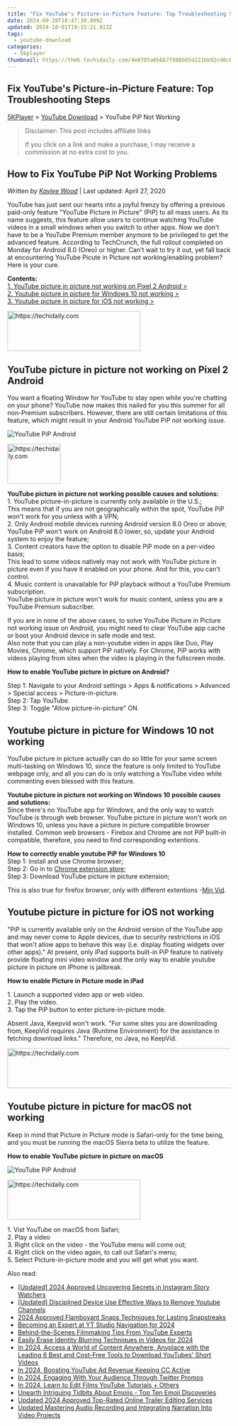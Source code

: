 ```yaml
---
title: "Fix YouTube's Picture-in-Picture Feature: Top Troubleshooting Steps"
date: 2024-09-28T18:47:30.899Z
updated: 2024-10-01T19:15:21.013Z
tags:
  - youtube-download
categories:
  - 5kplayer
thumbnail: https://thmb.techidaily.com/4e0785a6bbb7f888bb5d221bb92cd0cb4855dc6ae8cb9e04372b123059b2f388.jpg
---
```


## Fix YouTube's Picture-in-Picture Feature: Top Troubleshooting Steps

[5KPlayer](https://tools.techidaily.com/5kplayer/products/) \> [YouTube Download](https://tools.techidaily.com/5kplayer/youtube-download/) \> YouTube PiP Not Working

>  Disclaimer: This post includes affiliate links
>
>  If you click on a link and make a purchase, I may receive a commission at no extra cost to you.
>

## How to Fix YouTube PiP Not Working Problems

 _Written by [Kaylee Wood](https://www.quora.com/profile/Amanda-Hu-21)_ | Last updated: April 27, 2020 

YouTube has just sent our hearts into a joyful frenzy by offering a previous paid-only feature "YouTube Picture in Picture" (PiP) to all mass users. As its name suggests, this feature allow users to continue watching YouTube videos in a small windows when you switch to other apps. Now we don't have to be a YouTube Premium member anymore to be privileged to get the advanced feature. According to TechCrunch, the full rollout completed on Monday for Android 8.0 (Oreo) or higher. Can't wait to try it out, yet fall back at encountering YouTube Picute in Picture not working/enabling problem? Here is your cure.

**Contents:**  
[1\. YouTube picture in picture not working on Pixel 2 Android >](https://tools.techidaily.com/5kplayer/youtube-download/)  
[2\. Youtube picture in picture for Windows 10 not working >](https://tools.techidaily.com/5kplayer/youtube-download/)  
[3\. Youtube picture in picture for iOS not working >](https://tools.techidaily.com/5kplayer/youtube-download/)

<!-- affiliate ads begin -->
<a href="https://homestyler.sjv.io/c/5597632/1943648/22993" target="_top" id="1943648">
  <img src="//a.impactradius-go.com/display-ad/22993-1943648" border="0" alt="https://techidaily.com" width="300" height="90"/>
</a>
<img height="0" width="0" src="https://homestyler.sjv.io/i/5597632/1943648/22993" style="position:absolute;visibility:hidden;" border="0" />
<!-- affiliate ads end -->

## YouTube picture in picture not working on Pixel 2 Android

You want a floating Window for YouTube to stay open while you're chatting on your phone? YouTube now makes this nailed for you this summer for all non-Premium subscribers. However, there are still certain limitations of this feature, which might result in your Android YouTube PiP not working issue.

![YouTube PiP Android](https://www.5kplayer.com/youtube-download/img/pip-android.jpg)

<!-- affiliate ads begin -->
<a href="https://aligracehair.sjv.io/c/5597632/2135408/19272" target="_top" id="2135408">
  <img src="//a.impactradius-go.com/display-ad/19272-2135408" border="0" alt="https://techidaily.com" width="120" height="90"/>
</a>
<img height="0" width="0" src="https://aligracehair.sjv.io/i/5597632/2135408/19272" style="position:absolute;visibility:hidden;" border="0" />
<!-- affiliate ads end -->

**YouTube picture in picture not working possible causes and solutions:**  
 1\. YouTube picture-in-picture is currently only available in the U.S.;   
 This means that if you are not geographically within the spot, YouTube PiP won't work for you unless with a VPN;  
 2\. Only Android mobile devices running Android version 8.0 Oreo or above;  
 YouTube PiP won't work on Android 8.0 lower, so, update your Android system to enjoy the feature;  
 3\. Content creators have the option to disable PiP mode on a per-video basis;  
 This lead to some videos natively may not work with YouTube picture in picture even if you have it enabled on your phone. And for this, you can't control.   
 4\. Music content is unavailable for PiP playback without a YouTube Premium subscription.  
 YouTube picture in picture won't work for music content, unless you are a YouTube Premium subscriber.

If you are in none of the above cases, to solve YouTube Picture in Picture not working issue on Android, you might need to clear YouTube app cache or boot your Android device in safe mode and test.  
 Also note that you can play a non-youtube video in apps like Duo, Play Movies, Chrome, which support PiP natively. For Chrome, PiP works with videos playing from sites when the video is playing in the fullscreen mode.

**How to enable YouTube picture in picture on Android?**

Step 1: Navigate to your Android settings > Apps & notifications > Advanced > Special access > Picture-in-picture.  
Step 2: Tap YouTube.  
Step 3: Toggle "Allow picture-in-picture" ON.

## Youtube picture in picture for Windows 10 not working

YouTube picture in picture actually can do so little for your same screen multi-tasking on Windows 10, since the feature is only limited to YouTube webpage only, and all you can do is only watching a YouTube video while commenting even blessed with this feature. 

**Youtube picture in picture not working on Windows 10 possible causes and solutions:**   
 Since there's no YouTube app for Windows, and the only way to watch YouTube is through web browser. YouTube picture in picture won't work on Windows 10, unless you have a picture in picture compatible browser installed. Common web browsers - Firebox and Chrome are not PiP built-in compatible, therefore, you need to find corresponding extentions.

**How to correctly enable youtube PiP for Windows 10**  
 Step 1: Install and use Chrome browser;  
 Step 2: Go in to [Chrome extension store](https://chrome.google.com/webstore/category/extensions);  
 Step 3: Download YouTube picture in picture extension;

This is also true for firefox browser, only with different extentions -[Min Vid](https://testpilot.firefox.com/experiments/min-vid/). 

## Youtube picture in picture for iOS not working

"PiP is currently available only on the Android version of the YouTube app and may never come to Apple devices, due to security restrictions in iOS that won't allow apps to behave this way (i.e. display floating widgets over other apps)." At present, only iPad supports built-in PiP feature to natively provide floating mini video window and the only way to enable youtube picture in picture on iPhone is jailbreak. 

**How to enable Picture in Picture mode in iPad**

1\. Launch a supported video app or web video.  
2\. Play the video.  
3\. Tap the PiP button to enter picture-in-picture mode.

Absent Java, Keepvid won't work. "For some sites you are downloading from, KeepVid requires Java (Runtime Environment) for the assistance in fetching download links." Therefore, no Java, no KeepVid. 

<!-- affiliate ads begin -->
<a href="https://ephamedtechinc.pxf.io/c/5597632/2137225/26400" target="_top" id="2137225">
  <img src="//a.impactradius-go.com/display-ad/26400-2137225" border="0" alt="https://techidaily.com" width="728" height="90"/>
</a>
<img height="0" width="0" src="https://ephamedtechinc.pxf.io/i/5597632/2137225/26400" style="position:absolute;visibility:hidden;" border="0" />
<!-- affiliate ads end -->

## Youtube picture in picture for macOS not working

Keep in mind that Picture in Picture mode is Safari-only for the time being, and you must be running the macOS Sierra beta to utilize the feature. 

**How to enable YouTube picture in picture on macOS**

![YouTube PiP Android](https://www.5kplayer.com/youtube-download/img/pip-macos.jpg)

<!-- affiliate ads begin -->
<a href="https://aligracehair.sjv.io/c/5597632/1868571/19272" target="_top" id="1868571">
  <img src="//a.impactradius-go.com/display-ad/19272-1868571" border="0" alt="https://techidaily.com" width="300" height="90"/>
</a>
<img height="0" width="0" src="https://aligracehair.sjv.io/i/5597632/1868571/19272" style="position:absolute;visibility:hidden;" border="0" />
<!-- affiliate ads end -->

1\. Vist YouTube on macOS from Safari;  
2\. Play a video   
3\. Right click on the video - the YouTube menu will come out;  
4\. Right click on the video again, to call out Safari's menu;  
5\. Select Picture-in-picture mode and you will get what you want.

<ins class="adsbygoogle"
     style="display:block"
     data-ad-format="autorelaxed"
     data-ad-client="ca-pub-7571918770474297"
     data-ad-slot="1223367746"></ins>

<ins class="adsbygoogle"
     style="display:block"
     data-ad-client="ca-pub-7571918770474297"
     data-ad-slot="8358498916"
     data-ad-format="auto"
     data-full-width-responsive="true"></ins>

<span class="atpl-alsoreadstyle">Also read:</span>
<div><ul>
<li><a href="https://instagram-clips.techidaily.com/updated-2024-approved-uncovering-secrets-in-instagram-story-watchers/"><u>[Updated] 2024 Approved Uncovering Secrets in Instagram Story Watchers</u></a></li>
<li><a href="https://youtube-video-recordings.techidaily.com/updated-disciplined-device-use-effective-ways-to-remove-youtube-channels/"><u>[Updated] Disciplined Device Use Effective Ways to Remove Youtube Channels</u></a></li>
<li><a href="https://snapchat-videos.techidaily.com/2024-approved-flamboyant-snaps-techniques-for-lasting-snapstreaks/"><u>2024 Approved Flamboyant Snaps Techniques for Lasting Snapstreaks</u></a></li>
<li><a href="https://youtube-video-recordings.techidaily.com/becoming-an-expert-at-yt-studio-navigation-for-2024/"><u>Becoming an Expert at YT Studio Navigation for 2024</u></a></li>
<li><a href="https://youtube-video-recordings.techidaily.com/behind-the-scenes-filmmaking-tips-from-youtube-experts/"><u>Behind-the-Scenes Filmmaking Tips From YouTube Experts</u></a></li>
<li><a href="https://youtube-video-recordings.techidaily.com/easily-erase-identity-blurring-techniques-in-videos-for-2024/"><u>Easily Erase Identity Blurring Techniques in Videos for 2024</u></a></li>
<li><a href="https://youtube-video-recordings.techidaily.com/in-2024-access-a-world-of-content-anywhere-anyplace-with-the-leading-6-best-and-cost-free-tools-to-download-youtubes-short-videos/"><u>In 2024, Access a World of Content Anywhere, Anyplace with the Leading 6 Best and Cost-Free Tools to Download YouTubes' Short Videos</u></a></li>
<li><a href="https://youtube-video-recordings.techidaily.com/in-2024-boosting-youtube-ad-revenue-keeping-cc-active/"><u>In 2024, Boosting YouTube Ad Revenue Keeping CC Active</u></a></li>
<li><a href="https://twitter-clips.techidaily.com/in-2024-engaging-with-your-audience-through-twitter-promos/"><u>In 2024, Engaging With Your Audience Through Twitter Promos</u></a></li>
<li><a href="https://youtube-zero.techidaily.com/24-learn-to-edit-films-youtube-tutorials-plus-others/"><u>In 2024, Learn to Edit Films YouTube Tutorials + Others</u></a></li>
<li><a href="https://tech-recovery.techidaily.com/unearth-intriguing-tidbits-about-emojis-top-ten-emoji-discoveries/"><u>Unearth Intriguing Tidbits About Emojis - Top Ten Emoji Discoveries</u></a></li>
<li><a href="https://ai-video-apps.techidaily.com/updated-2024-approved-top-rated-online-trailer-editing-services/"><u>Updated 2024 Approved Top-Rated Online Trailer Editing Services</u></a></li>
<li><a href="https://audio-editing.techidaily.com/updated-mastering-audio-recording-and-integrating-narration-into-video-projects/"><u>Updated Mastering Audio Recording and Integrating Narration Into Video Projects</u></a></li>
</ul></div>

